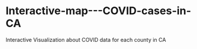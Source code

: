 # Interactive-map---COVID-cases-in-CA
Interactive Visualization about COVID data for each county in CA
